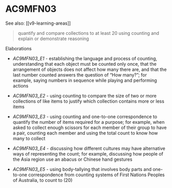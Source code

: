 
# AC9MFN03 

See also: [[v9-learning-areas]]

> quantify and compare collections to at least 20 using counting and explain or demonstrate reasoning

Elaborations


- _AC9MFN03_E1_ - establishing the language and process of counting, understanding that each object must be counted only once, that the arrangement of objects does not affect how many there are, and that the last number counted answers the question of “How many?”; for example, saying numbers in sequence while playing and performing actions

- _AC9MFN03_E2_ - using counting to compare the size of two or more collections of like items to justify which collection contains more or less items

- _AC9MFN03_E3_ - using counting and one-to-one correspondence to quantify the number of items required for a purpose; for example, when asked to collect enough scissors for each member of their group to have a pair, counting each member and using the total count to know how many to collect

- _AC9MFN03_E4_ - discussing how different cultures may have alternative ways of representing the count; for example, discussing how people of the Asia region use an abacus or Chinese hand gestures

- _AC9MFN03_E5_ - using body-tallying that involves body parts and one-to-one correspondence from counting systems of First Nations Peoples of Australia, to count to \(20\)
